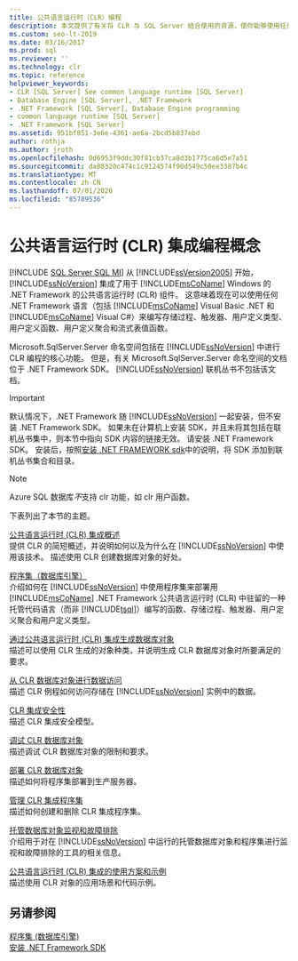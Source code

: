 ```yaml
---
title: 公共语言运行时（CLR）编程
description: 本文提供了有关将 CLR 与 SQL Server 结合使用的资源，使你能够使用任何 .NET Framework 语言编写服务器端模块。
ms.custom: seo-lt-2019
ms.date: 03/16/2017
ms.prod: sql
ms.reviewer: ''
ms.technology: clr
ms.topic: reference
helpviewer_keywords:
- CLR [SQL Server] See common language runtime [SQL Server]
- Database Engine [SQL Server], .NET Framework
- .NET Framework [SQL Server], Database Engine programming
- common language runtime [SQL Server]
- .NET Framework [SQL Server]
ms.assetid: 951bf851-3e6e-4361-ae6a-2bcd5b837ebd
author: rothja
ms.author: jroth
ms.openlocfilehash: 0d6953f9ddc30f81cb37ca8d3b1775ca6d5e7a51
ms.sourcegitcommit: da88320c474c1c9124574f90d549c50ee3387b4c
ms.translationtype: MT
ms.contentlocale: zh-CN
ms.lasthandoff: 07/01/2020
ms.locfileid: "85789536"
---
```

# <a name="common-language-runtime-clr-integration-programming-concepts"></a>公共语言运行时 (CLR) 集成编程概念
[!INCLUDE [SQL Server SQL MI](../../includes/applies-to-version/sql-asdbmi.md)]
  从 [!INCLUDE[ssVersion2005](../../includes/ssversion2005-md.md)] 开始，[!INCLUDE[ssNoVersion](../../includes/ssnoversion-md.md)] 集成了用于 [!INCLUDE[msCoName](../../includes/msconame-md.md)] Windows 的 .NET Framework 的公共语言运行时 (CLR) 组件。 这意味着现在可以使用任何 .NET Framework 语言（包括 [!INCLUDE[msCoName](../../includes/msconame-md.md)] Visual Basic .NET 和 [!INCLUDE[msCoName](../../includes/msconame-md.md)] Visual C#）来编写存储过程、触发器、用户定义类型、用户定义函数、用户定义聚合和流式表值函数。  
  
 Microsoft.SqlServer.Server 命名空间包括在 [!INCLUDE[ssNoVersion](../../includes/ssnoversion-md.md)] 中进行 CLR 编程的核心功能。 但是，有关 Microsoft.SqlServer.Server 命名空间的文档位于 .NET Framework SDK。 [!INCLUDE[ssNoVersion](../../includes/ssnoversion-md.md)] 联机丛书不包括该文档。  
  
> [!IMPORTANT]  
>  默认情况下，.NET Framework 随 [!INCLUDE[ssNoVersion](../../includes/ssnoversion-md.md)] 一起安装，但不安装 .NET Framework SDK。 如果未在计算机上安装 SDK，并且未将其包括在联机丛书集中，则本节中指向 SDK 内容的链接无效。 请安装 .NET Framework SDK。 安装后，按照[安装 .NET FRAMEWORK sdk](https://technet.microsoft.com/library/bb686823\(v=SQL.105\).aspx)中的说明，将 SDK 添加到联机丛书集合和目录。  
  
> [!NOTE]  
>  Azure SQL 数据库*不*支持 clr 功能，如 clr 用户函数。  
  
 下表列出了本节的主题。  
  
 [公共语言运行时 &#40;CLR&#41; 集成概述](../../relational-databases/clr-integration/common-language-runtime-integration-overview.md)  
 提供 CLR 的简短概述，并说明如何以及为什么在 [!INCLUDE[ssNoVersion](../../includes/ssnoversion-md.md)] 中使用该技术。 描述使用 CLR 创建数据库对象的好处。  
  
 [程序集（数据库引擎）](../../relational-databases/clr-integration/assemblies-database-engine.md)  
 介绍如何在 [!INCLUDE[ssNoVersion](../../includes/ssnoversion-md.md)] 中使用程序集来部署用 [!INCLUDE[msCoName](../../includes/msconame-md.md)] .NET Framework 公共语言运行时 (CLR) 中驻留的一种托管代码语言（而非 [!INCLUDE[tsql](../../includes/tsql-md.md)]）编写的函数、存储过程、触发器、用户定义聚合和用户定义类型。  
  
 [通过公共语言运行时 &#40;CLR&#41; 集成生成数据库对象](../../relational-databases/clr-integration/database-objects/building-database-objects-with-common-language-runtime-clr-integration.md)  
 描述可以使用 CLR 生成的对象种类，并说明生成 CLR 数据库对象时所要满足的要求。  
  
 [从 CLR 数据库对象进行数据访问](../../relational-databases/clr-integration/data-access/data-access-from-clr-database-objects.md)  
 描述 CLR 例程如何访问存储在 [!INCLUDE[ssNoVersion](../../includes/ssnoversion-md.md)] 实例中的数据。  
  
 [CLR 集成安全性](../../relational-databases/clr-integration/security/clr-integration-security.md)  
 描述 CLR 集成安全模型。  
  
 [调试 CLR 数据库对象](../../relational-databases/clr-integration/debugging-clr-database-objects.md)  
 描述调试 CLR 数据库对象的限制和要求。  
  
 [部署 CLR 数据库对象](../../relational-databases/clr-integration/deploying-clr-database-objects.md)  
 描述如何将程序集部署到生产服务器。  
  
 [管理 CLR 集成程序集](../../relational-databases/clr-integration/assemblies/managing-clr-integration-assemblies.md)  
 描述如何创建和删除 CLR 集成程序集。  
  
 [托管数据库对象监视和故障排除](../../relational-databases/clr-integration/monitoring-and-troubleshooting-managed-database-objects.md)  
 介绍用于对在 [!INCLUDE[ssNoVersion](../../includes/ssnoversion-md.md)] 中运行的托管数据库对象和程序集进行监视和故障排除的工具的相关信息。  
  
 [公共语言运行时 (CLR) 集成的使用方案和示例](https://msdn.microsoft.com/library/33aac25f-abb4-4f29-af88-4a0dacd80ae7)  
 描述使用 CLR 对象的应用场景和代码示例。  
  
## <a name="see-also"></a>另请参阅  
 [程序集 &#40;数据库引擎&#41;](../../relational-databases/clr-integration/assemblies-database-engine.md)   
 [安装 .NET Framework SDK](https://technet.microsoft.com/library/bb686823\(v=SQL.105\).aspx)  
  
  
